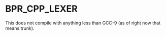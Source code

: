 # BPR_CPP_LEXER

This does not compile with anything less than GCC-9 (as of right now that means trunk).